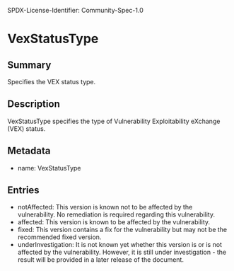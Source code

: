 SPDX-License-Identifier: Community-Spec-1.0

# VexStatusType

## Summary

Specifies the VEX status type.

## Description

VexStatusType specifies the type of Vulnerability Exploitability eXchange (VEX) status.

## Metadata

- name: VexStatusType

## Entries

- notAffected: This version is known not to be affected by the vulnerability. No remediation is required regarding this vulnerability.
- affected:  This version is known to be affected by the vulnerability.
- fixed: This version contains a fix for the vulnerability but may not be the recommended fixed version.
- underInvestigation: It is not known yet whether this version is or is not affected by the vulnerability. However, it is still under investigation - the result will be provided in a later release of the document.

